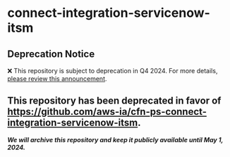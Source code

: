 # connect-integration-servicenow-itsm 
## Deprecation Notice

:x: This repository is subject to deprecation in Q4 2024. For more details, [please review this announcement](https://github.com/aws-ia/.announcements/issues/1). 

## This repository has been deprecated in favor of https://github.com/aws-ia/cfn-ps-connect-integration-servicenow-itsm. 
***We will archive this repository and keep it publicly available until May 1, 2024.***
